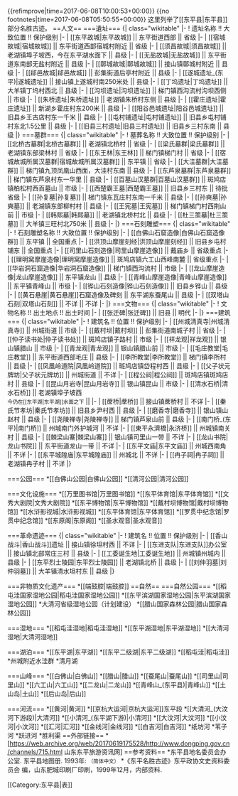 {{refimprove|time=2017-06-08T10:00:53+00:00}}
{{no footnotes|time=2017-06-08T05:50:55+00:00}}
这里列举了[[东平县|东平县]]部分名胜古迹。
==人文==
===遺址===
{| class="wikitable"
|-
! 遗址名称 !! 大致位置 !! 保护级别
|-
| [[东平故城|东平故城]] || 东平街道西部 || 省级
|-
| [[宿城故城|宿城故城]] || 东平街道西部宿城村附近 || 省级
|-
| [[须昌故城|须昌故城]] || 老湖镇埠子坡西，今在东平湖水面下 || 县级
|-
| [[无盐故城|无盐故城]] || 东平街道东南部无盐村附近 || 县级
|-
| [[鄣城故城|鄣城故城]] || 接山镇鄣城村附近 || 县级
|-
| [[郈邑故城|郈邑故城]] || 彭集街道后亭村附近 || 县级
|-
| [[遂城遗址_(东平)|遂城遗址]] || 接山镇上遂城村南250米处 || 县级
|-
| [[丁坞遗址|丁坞遗址]] || 大羊镇丁坞村西北 || 县级
|-
| [[沟坝遗址|沟坝遗址]] || 梯门镇西沟流村沟坝西侧 || 市级
|-
| [[朱桥遗址|朱桥遗址]] || 老湖镇朱桥村东侧 || 县级
|-
| [[霍庄遗址|霍庄遗址]] || 新湖乡霍庄村东200米 || 县级
|-
| [[阳谷邑城遗址|阳谷邑城遗址]] || 旧县乡王古店村东一千米 || 县级
|-
| [[屯村铺遗址|屯村铺遗址]] || 旧县乡屯村铺村东北1.5公里 || 县级
|-
| [[旧县三村遗址|旧县三村遗址]] || 旧县乡三村东南 || 县级
|}
===墓群===
{| class="wikitable"
|-
! 墓葬名称 !! 大致位置 !! 保护级别
|-
| [[北桥古墓群|北桥古墓群]] || 老湖镇北桥村 || 省级
|-
| [[梁氏墓群|梁氏墓群]] || 老湖镇东部梁林村 || 省级
|-
| [[东王林|东王林]] || 梯门镇梯门村 || 省级
|-
| [[宿城故城所属汉墓群|宿城故城所属汉墓群]] || 东平镇 || 省级
|-
| [[大洼墓群|大洼墓群]] || 梯门镇九顶凤凰山西面，大洼村东南 || 县级
|-
| [[东芦泉墓群|东芦泉墓群]] || 梯门镇东芦泉村东一华里 || 县级
|-
| [[百墓山汉墓群|百墓山汉墓群]] || 斑鸠店镇柏松村西百墓山 || 市级
|-
| [[西楚霸王墓|西楚霸王墓]] || 旧县乡三村东 || 待批省级
|-
| [[孙复墓|孙复墓]] || 梯门镇东瓦庄村东南一千米 || 县级
|-
| [[孙奭墓|孙奭墓]] || 老湖镇东部柳村村 || 县级
|-
| [[王宪墓|王宪墓]] || 梯门镇梯门村西荆山前 || 市级
|-
| [[韩熙墓|韩熙墓]] || 老湖镇北桥村北 || 县级
|-
| [[杜三策墓|杜三策墓]] || 大羊镇三旺村北750米 || 县级
|-
|}
===石刻雕塑===
{| class="wikitable"
|-
! 石刻雕塑名称 !! 大致位置 !! 保护级别
|-
| [[白佛山石窟造像|白佛山石窟造像群]] || 东平镇 || 全国重点
|-
| [[洪顶山摩崖刻经|洪顶山摩崖刻经]] || 旧县乡屯村铺东 || 全国重点
|-
| [[司里山石刻造像|司里山摩崖造像]] || 戴庙乡 || 省级重点
|-
| [[理明窝摩崖造像|理明窝摩崖造像]] || 斑鸠店镇六工山西峰南麓 || 省级重点
|-
| [[华岩洞石窟造像|华岩洞石窟造像]] || 梯门镇西沟流村 || 市级
|-
| [[龙山摩崖造像|龙山摩崖造像]] || 东平镇龙山 || 县级
|-
| [[青峰山摩崖造像|青峰山摩崖造像]] || 东平镇青峰山 || 市级
|-
| [[铧山石刻造像|铧山石刻造像]] || 旧县乡铧山 || 县级
|-
| [[黄石悬崖|黄石悬崖]]石窟造像及碑刻 || 东平湖东蚕尾山 || 县级
|-
| [[双塔山石刻|双塔山石刻]] || 不详 || 不详
|-
|}
===文物===
{| class="wikitable"
|-
! 文物名称 !! 出土地点 !! 出土时间
|-
| [[张迁碑|张迁碑]] || 旧县 || 明代
|-
|}
===建筑===
{| class="wikitable"
|-
! 建筑名 !! 位置 !! 保护级别
|-
| [[州城清真寺|州城清真寺]] || 州城街道 || 市级
|-
| [[戴村坝|戴村坝]] || 彭集街道南城子村 || 省级
|-
| [[仲子读书处|仲子读书处]] || 斑鸠店镇子路村 || 市级
|-
| [[祥龙观|祥龙观]] || 银山镇腊山 || 市级
|-
| [[青龙观|青龙观]] || 银山镇腊山前 || 市级
|-
| [[毛庄教堂|毛庄教堂]] || 东平街道西部毛庄 || 县级
|-
| [[李所教堂|李所教堂]] || 梯门镇李所村 || 县级
|-
| [[凤凰岭道院|凤凰岭道院]] || 斑鸠店镇岱程村西 || 县级
|-
| [[父子状元牌坊|父子状元牌坊]] || 州城街道 || 不详
|-
| [[程公祠|程公祠]] || 斑鸠店镇斑鸠店村 || 县级
|-
| [[昆山月岩寺|昆山月岩寺]] || 银山镇昆山 || 市级
|-
| [[清水石桥|清水石桥]] || 老湖镇埠子坡西<br /><small>今仍在[[东平湖|东平湖]]水面之下</small> ||
|-
| [[蓆桥|蓆桥]] || 接山镇蓆桥村 || 不详
|-
| [[秦氏节孝坊|秦氏节孝坊]] || 旧县乡尹村西 || 县级
|-
| [[磨香寺|磨香寺]] || 银山镇山赵村 || 县级
|-
| [[尧陵禅寺|尧陵禅寺]] || 梯门镇芦泉山前 || 县级
|-
| [[南门桥_(东平)|南门桥]] || 州城南门外护城河 || 不详
|-
| [[東平永濟橋|永济桥]] || 州城镇南关村 || 县级
|-
| [[棘梁山寨|棘梁山寨]] || 银山镇司里山一带 || 不详
|-
| [[龙山书院|龙山书院]] || 东平街道龙山一带 || 不详
|-
| [[东平文庙|东平文庙]] || 州城西南角 || 不详
|-
| [[东平城隍庙|东平城隍庙]] || 州城北 || 不详
|-
| [[冉子祠|冉子祠]] || 老湖镇冉子村 || 不详
|}

===公园===
*[[白佛山公园|白佛山公园]]
*[[清河公园|清河公园]]

===文化设施===
*[[万里图书馆|万里图书馆]]
*[[东平体育馆|东平体育馆]]
*[[文秀大剧院|文秀大剧院]]
*[[东平博物馆|东平博物馆]]
*[[戴村坝博物馆|戴村坝博物馆]]
*[[水浒影视城|水浒影视城]]
*[[东平体育馆|东平体育馆]]
*[[罗贯中纪念馆|罗贯中纪念馆]]
*[[东原阁|东原阁]]
*[[圣水观音|圣水观音]]

===革命遗迹===
{| class="wikitable"
|-
! 建筑名 !! 位置 !! 保护级别
|-
| [[香山战斗|香山战斗]]遗址 || 接山镇徐坦村西  || 不详
|-
| [[东进支队|东进支队]]办公室 || 接山镇北部常庄三村 || 县级
|-
| [[工委诞生地|工委诞生地]] || 州城镇州城内 || 县级
|-
| [[东平烈士陵园|东平烈士陵园]] || 老湖镇北桥 || 县级
|-
| [[刘仲羽墓|刘仲羽墓]] || 大羊镇清水坦村东 || 县级
|}

===非物质文化遗产===
*[[端鼓腔|端鼓腔]]
==自然==
===自然公园===
*[[稻屯洼国家湿地公园|稻屯洼国家湿地公园]]
*[[东平滨湖国家湿地公园|东平滨湖国家湿地公园]]
*大清河省级湿地公园（计划建设）
*[[腊山国家森林公园|腊山国家森林公园]]

===湿地===
*[[稻屯洼湿地|稻屯洼湿地]]
*[[东平湖湿地|东平湖湿地]]
*[[大清河湿地|大清河湿地]]

===湖泊===
*[[东平湖|东平湖]]
*[[东平二级湖|东平二级湖]]
*[[稻屯洼|稻屯洼]]
*州城附近水洼群
*清月湖

===山峰===
*[[白佛山|白佛山]]
*[[腊山|腊山]]
*[[蚕尾山|蚕尾山]]
*[[司里山|司里山]]
*[[六工山|六工山]]
*[[二龙山|二龙山]]
*[[青峰山_(东平县)|青峰山]]
*[[土山岛|土山]]
*[[后山岛|后山]]

===河流===
*[[黄河|黄河]]
*[[京杭大运河|京杭大运河]]东平段
*[[大清河_(大汶河下游段)|大清河]]
*[[小清河_(东平湖下游)|小清河]]
*[[大汶河|大汶河]]
*[[小汶河|小汶河]]
*[[汇河|汇河]]
*[[金线河|金线河]]
*[[白吉河|白吉河]]
*纸坊河
*苇子河
*跃进河
*胜利渠
==外部链接==
*[https://web.archive.org/web/20170619175528/http://www.dongping.gov.cn/channels/715.html 山东东平旅游资讯网]
==参考资料==
*东平县地名委员会办公室. 东平县地图册. 1993年: <small> （简体中文）</small>
*《东平名胜古迹》东平政协文史资料委员会 编，山东肥城印刷厂印刷，1999年12月，内部资料.

[[Category:东平县|表]]